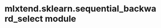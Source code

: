 mlxtend.sklearn.sequential\_backward\_select module
===================================================
